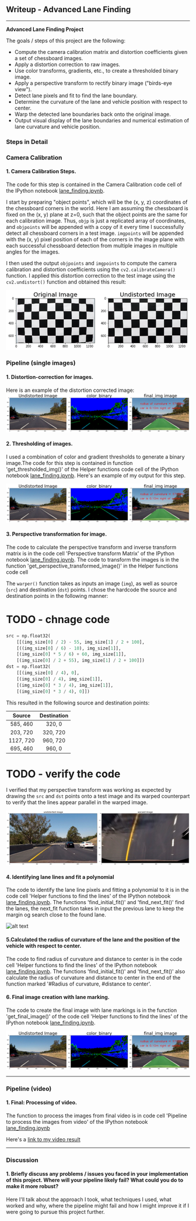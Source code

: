 ## Writeup - Advanced Lane Finding

---

**Advanced Lane Finding Project**

The goals / steps of this project are the following:

* Compute the camera calibration matrix and distortion coefficients given a set of chessboard images.
* Apply a distortion correction to raw images.
* Use color transforms, gradients, etc., to create a thresholded binary image.
* Apply a perspective transform to rectify binary image ("birds-eye view").
* Detect lane pixels and fit to find the lane boundary.
* Determine the curvature of the lane and vehicle position with respect to center.
* Warp the detected lane boundaries back onto the original image.
* Output visual display of the lane boundaries and numerical estimation of lane curvature and vehicle position.

[//]: # (Image References)

[image1]: ./out_images/calib_original.png "Calibration"

[image2]: ./out_images/lane_original.png "Road Transformed"
[image3]: ./out_images/lane_binary.png "Binary Example"

[image8]: ./out_images/original_perspective.png "Warp Original"
[image4]: ./out_images/transformed_perspective.png "Warped Imaged"

[image5]: ./out_images/color_fit_lines.jpg "Fit Visual"
[image6]: ./out_images/lane_final.png "Output"
[video1]: ./out_project_video.mp4 "Video"

### Steps in Detail

### Camera Calibration

#### 1. Camera Calibration Steps.

The code for this step is contained in the Camera Calibration code cell of the IPython notebook [lane_finding.ipynb](./lane_finding.ipynb).

I start by preparing "object points", which will be the (x, y, z) coordinates of the chessboard corners in the world. Here I am assuming the chessboard is fixed on the (x, y) plane at z=0, such that the object points are the same for each calibration image.  Thus, `objp` is just a replicated array of coordinates, and `objpoints` will be appended with a copy of it every time I successfully detect all chessboard corners in a test image.  `imgpoints` will be appended with the (x, y) pixel position of each of the corners in the image plane with each successful chessboard detection from multiple images in multiple angles for the images. 

I then used the output `objpoints` and `imgpoints` to compute the camera calibration and distortion coefficients using the `cv2.calibrateCamera()` function.  I applied this distortion correction to the test image using the `cv2.undistort()` function and obtained this result: 

![alt text][image1] 

### Pipeline (single images)

#### 1. Distortion-correction for images.

Here is an example of the distortion corrected image:
![alt text][image2]

#### 2. Thresholding of images.

I used a combination of color and gradient thresholds to generate a binary image.The code for this step is contained in function 'get_thresholded_img()' of the Helper functions code cell of the IPython notebook [lane_finding.ipynb](./lane_finding.ipynb).  Here's an example of my output for this step.

![alt text][image3]

#### 3. Perspective transformation for image.

The code to calculate the perspective transform and inverse transform matrix is in the code cell 'Perspective transform Matrix' of  the IPython notebook [lane_finding.ipynb](./lane_finding.ipynb). The code to transform the images is in the function 'get_perspective_transformed_image()' in the Helper functions code cell

The `warper()` function takes as inputs an image (`img`), as well as source (`src`) and destination (`dst`) points.  I chose the hardcode the source and destination points in the following manner:

# TODO - chnage code

```python
src = np.float32(
    [[(img_size[0] / 2) - 55, img_size[1] / 2 + 100],
    [((img_size[0] / 6) - 10), img_size[1]],
    [(img_size[0] * 5 / 6) + 60, img_size[1]],
    [(img_size[0] / 2 + 55), img_size[1] / 2 + 100]])
dst = np.float32(
    [[(img_size[0] / 4), 0],
    [(img_size[0] / 4), img_size[1]],
    [(img_size[0] * 3 / 4), img_size[1]],
    [(img_size[0] * 3 / 4), 0]])
```

This resulted in the following source and destination points:

| Source        | Destination   | 
|:-------------:|:-------------:| 
| 585, 460      | 320, 0        | 
| 203, 720      | 320, 720      |
| 1127, 720     | 960, 720      |
| 695, 460      | 960, 0        |

# TODO - verify the code

I verified that my perspective transform was working as expected by drawing the `src` and `dst` points onto a test image and its warped counterpart to verify that the lines appear parallel in the warped image.

![alt text][image4]

#### 4. Identifying lane lines and fit a polynomial

The code to identify the lane line pixels and fitting a polynomial to it is in the code cell 'Helper functions to find the lines' of the IPython notebook [lane_finding.ipynb](./lane_finding.ipynb). The functions 'find_initial_fit()' and 'find_next_fit()' find the lanes, the next_fit function takes in input the previous lane to keep the margin og search close to the found lane. 


![alt text][image5]

#### 5.Calculated the radius of curvature of the lane and the position of the vehicle with respect to center.

The code to find radius of curvature and distance to center is in the code cell 'Helper functions to find the lines' of the IPython notebook [lane_finding.ipynb](./lane_finding.ipynb). The functions 'find_initial_fit()' and 'find_next_fit()' also calculate the radius of curvature and distance to center in the end of the function marked '#Radius of curvature, #distance to center'. 

#### 6. Final image creation with lane marking.

The code to create the final image with lane markings is in the function 'get_final_image()' of the code cell 'Helper functions to find the lines' of the IPython notebook [lane_finding.ipynb](./lane_finding.ipynb). 

![alt text][image6]

---

### Pipeline (video)

#### 1. Final: Processing of video.

The function to process the images from final video is in code cell 'Pipeline to process the images from video' of the IPython notebook [lane_finding.ipynb](./lane_finding.ipynb)

Here's a [link to my video result](./out_project_video.mp4)

---

### Discussion

#### 1. Briefly discuss any problems / issues you faced in your implementation of this project.  Where will your pipeline likely fail?  What could you do to make it more robust?

Here I'll talk about the approach I took, what techniques I used, what worked and why, where the pipeline might fail and how I might improve it if I were going to pursue this project further.  
